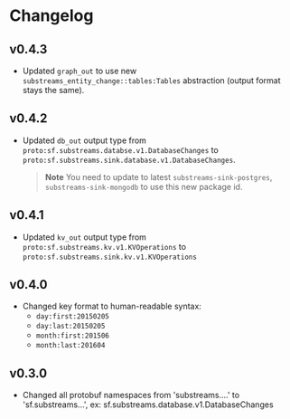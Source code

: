 # Changelog

## v0.4.3

* Updated `graph_out` to use new `substreams_entity_change::tables:Tables` abstraction (output format stays the same).

## v0.4.2

* Updated `db_out` output type from `proto:sf.substreams.databse.v1.DatabaseChanges` to `proto:sf.substreams.sink.database.v1.DatabaseChanges`.

  > **Note** You need to update to latest `substreams-sink-postgres`, `substreams-sink-mongodb` to use this new package id.

## v0.4.1

* Updated `kv_out` output type from `proto:sf.substreams.kv.v1.KVOperations` to `proto:sf.substreams.sink.kv.v1.KVOperations`

## v0.4.0

* Changed key format to human-readable syntax:
  * `day:first:20150205`
  * `day:last:20150205`
  * `month:first:201506`
  * `month:last:201604`

## v0.3.0

* Changed all protobuf namespaces from 'substreams....' to 'sf.substreams...', ex: sf.substreams.database.v1.DatabaseChanges

